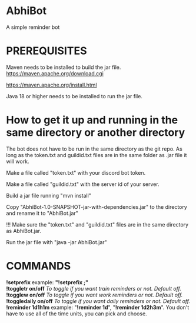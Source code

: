 # AbhiBot
A simple reminder bot

# PREREQUISITES 
Maven needs to be installed to build the jar file.
https://maven.apache.org/download.cgi

https://maven.apache.org/install.html

Java 18 or higher needs to be installed to run the jar file.

# How to get it up and running in the same directory or another directory
The bot does not have to be run in the same directory as the git repo. As long as the token.txt and guildid.txt files are in the same folder as .jar file it will work.

Make a file called "token.txt" with your discord bot token.

Make a file called "guildid.txt" with the server id of your server.

Build a jar file running "mvn install"

Copy "AbhiBot-1.0-SNAPSHOT-jar-with-dependencies.jar" to the directory and rename it to "AbhiBot.jar"

!!! Make sure the "token.txt" and "guildid.txt" files are in the same directory as AbhiBot.jar.

Run the jar file with "java -jar AbhiBot.jar"

# COMMANDS
**!setprefix <single character>** example: **"!setprefix ;" <br>**
**!toggletr on/off** *To toggle if you want train reminders or not. Default off.* <br>
**!togglew on/off** *To toggle if you want work reminders or not. Default off.* <br>
**!toggledaily on/off** *To toggle if you want daily reminders or not. Default off.* <br>
**!reminder 1d1h1m** example: "**!reminder 1d**", "**!reminder 1d2h3m**". You don't have to use all of the time units, you can pick and choose. <br>
